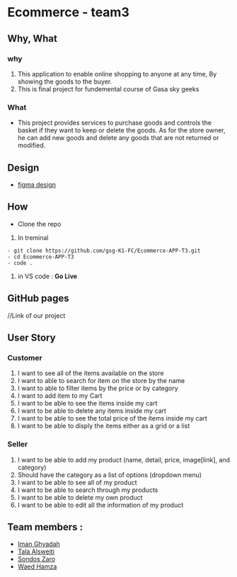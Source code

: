 # Ecommerce - team3

## Why, What 
### why 
1. This application to enable online shopping to anyone at any time, By showing the goods to the buyer.
2. This is final project for fundemental course of Gasa sky geeks 

### What 
- This project provides services to purchase goods and controls the basket if they want to keep or delete the goods. As for the store owner, he can add new goods and delete any goods that are not returned or modified.

## Design 
- [figma design](https://www.figma.com/file/6WcCzHHq7kxuXmiEByPgLc/E--commerce-Team-3?node-id=0%3A1) 

 ## How 
 - Clone the repo 
 1. In treminal 
 
 
 ```
 - git clone https://github.com/gsg-K1-FC/Ecommerce-APP-T3.git
 - cd Ecommerce-APP-T3
 - code .
 ```
 
1. in VS code :
 **Go Live**
 
## GitHub pages
//Link of our project

## User Story


### Customer
1) I want to see all of the items available on the store
2) I want to able to search for item on the store by the name
3) I want to able to filter items by the price or by category
4) I want to add item to my Cart
5) I want to be able to see the items inside my cart
6) I want to be able to delete any items inside my cart
7) I want to be able to see the total price of the items inside my cart
8) I want to be able to disply the items either as a grid or a list

### Seller
1) I want to be able to add my product (name, detail, price, image[link], and category)
2) Should have the category as a list of options (dropdown menu)
3) I want to be able to see all of my product
4) I want to be able to search through my products
5) I want to be able to delete my own product
6) I want to be able to edit all the information of my product

## Team members :
- [Iman Ghyadah](https://github.com/i98275?tab=overview&from=2020-10-01&to=2020-10-31)
- [Tala Alsweiti](https://github.com/talaalsweiti)
- [Sondos Zaro](https://github.com/sondos-zaro)
- [Waed Hamza](https://github.com/waed-hamza)
